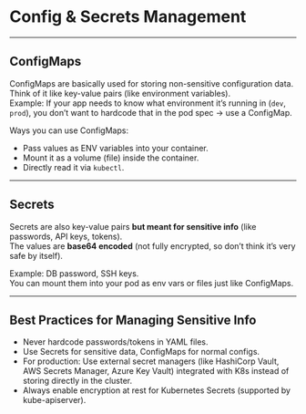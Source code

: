 # Config & Secrets Management

---

## ConfigMaps
ConfigMaps are basically used for storing non-sensitive configuration data.  
Think of it like key-value pairs (like environment variables).  
Example: If your app needs to know what environment it’s running in (`dev`, `prod`), you don’t want to hardcode that in the pod spec → use a ConfigMap.  

Ways you can use ConfigMaps:
- Pass values as ENV variables into your container.
- Mount it as a volume (file) inside the container.
- Directly read it via `kubectl`.

---

## Secrets
Secrets are also key-value pairs **but meant for sensitive info** (like passwords, API keys, tokens).  
The values are **base64 encoded** (not fully encrypted, so don’t think it’s very safe by itself).  

Example: DB password, SSH keys.  
You can mount them into your pod as env vars or files just like ConfigMaps.  

---

## Best Practices for Managing Sensitive Info
- Never hardcode passwords/tokens in YAML files.  
- Use Secrets for sensitive data, ConfigMaps for normal configs.  
- For production: Use external secret managers (like HashiCorp Vault, AWS Secrets Manager, Azure Key Vault) integrated with K8s instead of storing directly in the cluster.  
- Always enable encryption at rest for Kubernetes Secrets (supported by kube-apiserver).  

